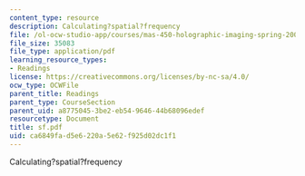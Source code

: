 ```yaml
---
content_type: resource
description: Calculating?spatial?frequency
file: /ol-ocw-studio-app/courses/mas-450-holographic-imaging-spring-2003/ca6849fad5e6220a5e62f925d02dc1f1_sf.pdf
file_size: 35083
file_type: application/pdf
learning_resource_types:
- Readings
license: https://creativecommons.org/licenses/by-nc-sa/4.0/
ocw_type: OCWFile
parent_title: Readings
parent_type: CourseSection
parent_uid: a8775045-3be2-eb54-9646-44b68096edef
resourcetype: Document
title: sf.pdf
uid: ca6849fa-d5e6-220a-5e62-f925d02dc1f1
---
```

Calculating?spatial?frequency